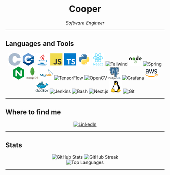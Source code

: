 <div align="center">

# Cooper
*Software Engineer*

</div>

---

## Languages and Tools

<div align="center">

<img src="https://raw.githubusercontent.com/devicons/devicon/master/icons/c/c-original.svg" alt="C" width="40" height="40" />
<img src="https://raw.githubusercontent.com/devicons/devicon/master/icons/cplusplus/cplusplus-original.svg" alt="C++" width="40" height="40" />
<img src="https://raw.githubusercontent.com/devicons/devicon/master/icons/java/java-original.svg" alt="Java" width="40" height="40" />
<img src="https://raw.githubusercontent.com/devicons/devicon/master/icons/javascript/javascript-original.svg" alt="JavaScript" width="40" height="40" />
<img src="https://raw.githubusercontent.com/devicons/devicon/master/icons/typescript/typescript-original.svg" alt="TypeScript" width="40" height="40" />
<img src="https://raw.githubusercontent.com/devicons/devicon/master/icons/python/python-original.svg" alt="Python" width="40" height="40" />
<img src="https://raw.githubusercontent.com/devicons/devicon/master/icons/react/react-original-wordmark.svg" alt="React" width="40" height="40" />
<img src="https://www.vectorlogo.zone/logos/tailwindcss/tailwindcss-icon.svg" alt="Tailwind" width="40" height="40" />
<img src="https://raw.githubusercontent.com/devicons/devicon/master/icons/nodejs/nodejs-original-wordmark.svg" alt="Node.js" width="40" height="40" />
<img src="https://www.vectorlogo.zone/logos/springio/springio-icon.svg" alt="Spring" width="40" height="40" />
<img src="https://raw.githubusercontent.com/devicons/devicon/master/icons/nginx/nginx-original.svg" alt="Nginx" width="40" height="40" />
<img src="https://raw.githubusercontent.com/devicons/devicon/master/icons/mongodb/mongodb-original-wordmark.svg" alt="MongoDB" width="40" height="40" />
<img src="https://raw.githubusercontent.com/devicons/devicon/master/icons/mysql/mysql-original-wordmark.svg" alt="MySQL" width="40" height="40" />
<img src="https://www.vectorlogo.zone/logos/tensorflow/tensorflow-icon.svg" alt="TensorFlow" width="40" height="40" />
<img src="https://www.vectorlogo.zone/logos/opencv/opencv-icon.svg" alt="OpenCV" width="40" height="40" />
<img src="https://raw.githubusercontent.com/devicons/devicon/master/icons/postgresql/postgresql-original-wordmark.svg" alt="PostgreSQL" width="40" height="40" />
<img src="https://www.vectorlogo.zone/logos/grafana/grafana-icon.svg" alt="Grafana" width="40" height="40" />
<img src="https://raw.githubusercontent.com/devicons/devicon/master/icons/amazonwebservices/amazonwebservices-original-wordmark.svg" alt="AWS" width="40" height="40" />
<img src="https://raw.githubusercontent.com/devicons/devicon/master/icons/docker/docker-original-wordmark.svg" alt="Docker" width="40" height="40" />
<img src="https://www.vectorlogo.zone/logos/jenkins/jenkins-icon.svg" alt="Jenkins" width="40" height="40" />
<img src="https://www.vectorlogo.zone/logos/gnu_bash/gnu_bash-icon.svg" alt="Bash" width="40" height="40" />
<img src="https://cdn.worldvectorlogo.com/logos/nextjs-2.svg" alt="Next.js" width="40" height="40" />
<img src="https://raw.githubusercontent.com/devicons/devicon/master/icons/linux/linux-original.svg" alt="Linux" width="40" height="40" />
<img src="https://www.vectorlogo.zone/logos/git-scm/git-scm-icon.svg" alt="Git" width="40" height="40" />

</div>

---

## Where to find me

<div align="center">

[![LinkedIn](https://img.shields.io/badge/linkedin-0a77b6?style=for-the-badge&logo=linkedin&logoColor=white)](https://www.linkedin.com/in/cooper.agustin)

</div>

---

## Stats

<div align="center">

<img src="https://github-readme-stats.vercel.app/api?username=spudgee&show_icons=true&theme=dark&hide_border=true&bg_color=0d1117" alt="GitHub Stats" height="165" />
<img src="https://github-readme-streak-stats.herokuapp.com/?user=spudgee&theme=dark&hide_border=true&background=0d1117" alt="GitHub Streak" height="165" />

</div>

<div align="center">

<img src="https://github-readme-stats.vercel.app/api/top-langs?username=spudgee&layout=compact&theme=dark&hide_border=true&bg_color=0d1117" alt="Top Languages" />

</div>

---
